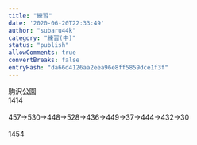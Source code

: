```yaml
---
title: "練習"
date: '2020-06-20T22:33:49'
author: "subaru44k"
category: "練習(中)"
status: "publish"
allowComments: true
convertBreaks: false
entryHash: "da66d4126aa2eea96e8ff5859dce1f3f"
---
```

駒沢公園<br>
1414<br>
<br>
457→530→448→528→436→449→37→444→432→30<br>
<br>
1454
